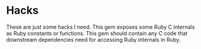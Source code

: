 # Hacks

These are just some hacks I need.  This gem exposes some Ruby C internals
as Ruby constants or functions.  This gem should contain any C code that
downstream dependencies need for accessing Ruby internals in Ruby.
